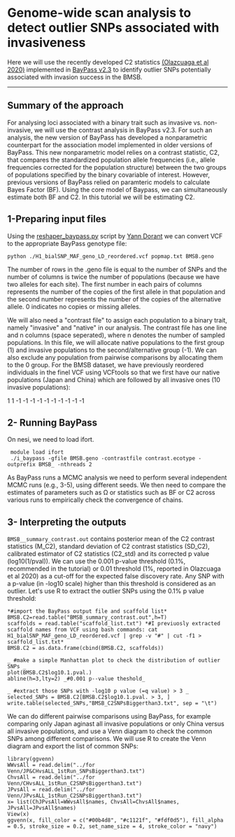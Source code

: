 # Genome-wide scan analysis to detect outlier SNPs associated with invasiveness

Here we will use the recently developed C2 statistics <a href="https://academic.oup.com/mbe/article/37/8/2369/5821433" title="(Olazcuaga et al 2020)">(Olazcuaga et al 2020)</a> implemented in <a href="http://www1.montpellier.inra.fr/CBGP/software/baypass/" title="BayPass v2.3">BayPass v2.3</a> to identify outlier SNPs potentially associated with invasion success in the BMSB. 

***

## Summary of the approach
For analysing loci associated with a binary trait such as invasive vs. non-invasive, we will use the contrast analysis in BayPass v2.3.
For such an analysis, the new version of BayPass has developed a nonparametric counterpart for the association model implemented in older versions of BayPass.
This new nonparametric model relies on a contrast statistic, C2, that compares the standardized population allele frequencies (i.e., allele frequencies corrected for the
population structure) between the two groups of populations specified by the binary covariable of interest. However, previous versions of BayPass relied on paramteric models to calculate Bayes Factor (BF). Using the core model of Baypass, we can simultaneously estimate both BF and C2. In this tutorial we will be estimating C2.
 
 
## 1-Preparing input files

Using the <a href="https://gitlab.com/YDorant/Toolbox/-/blob/master/reshaper_baypass.py" title="reshaper_baypass.py">reshaper_baypass.py</a> script by <a href="https://gitlab.com/YDorant/Toolbox" title="Yann Dorant">Yann Dorant</a> we can convert VCF to the appropriate BayPass genotype file:

`python ./H1_bialSNP_MAF_geno_LD_reordered.vcf popmap.txt BMSB.geno`

The number of rows in the .geno file is equal to the number of SNPs and the number of columns is twice the number of populations (because we have two alleles for each site). The first number in each pairs of columns represents the number of the copies of the first allele in that population and the second number represents the number of the copies of the alternative allele. 0 indicates no copies or missing alleles.

We will also need a "contrast file" to assign each population to a binary trait, namely "invasive" and "native" in our analysis. The contrast file has one line and n columns (space seperated), where n denotes the number of sampled populations. In this file, we will allocate native populations to the first group (1) and invasive populations to the second/alternative group (-1). We can also exclude any population from pairwise comparisons by allocating them to the 0 group.
For the BMSB dataset, we have previously reordered individuals in the finel VCF using VCFtools so that we first have our native populations (Japan and China) which are followed by all invasive ones (10 invasive populations):

1 1 -1 -1 -1 -1 -1 -1 -1 -1 -1 -1


## 2- Running BayPass

On nesi, we need to load ifort.

```
 module load ifort
 ./i_baypass -gfile BMSB.geno -contrastfile contrast.ecotype -outprefix BMSB_ -nthreads 2
 ```



As BayPass runs a MCMC analysis we need to perform several independent MCMC runs (e.g., 3-5), using different seeds. We then need to compare the estimates of parameters such as Ω or statistics such as BF or C2 across various runs to empirically check the convergence of chains.


## 3- Interpreting the outputs

`BMSB__summary_contrast.out` contains posterior mean of the C2 contrast statistics (M_C2), standard deviation of C2 contrast statistics (SD_C2), calibrated estimator of C2 statistics (C2_std) and its corrected p value (log10(1/pval)). We can use the 0.001 p-value threshold (0.1%, recommended in the tutorial) or 0.01 threshold (1%, reported in Olazcuaga et al 2020) as a cut-off for the expected false discovery rate. Any SNP with a p-value (in -log10 scale) higher than this threshold is considered as an outlier. Let's use R to extract the outlier SNPs using the 0.1% p value threshold:

```
*#import the BayPass output file and scaffold list*
BMSB.C2=read.table("BMSB_summary_contrast.out",h=T)
scaffolds = read.table("scaffold_list.txt") *#I previuosly extracted scaffold names from VCF using bash commands: cat H1_bialSNP_MAF_geno_LD_reordered.vcf | grep -v "#" | cut -f1 > scaffold_list.txt*
BMSB.C2 = as.data.frame(cbind(BMSB.C2, scaffolds))

_ #make a simple Manhattan plot to check the distribution of outlier SNPs _
plot(BMSB.C2$log10.1.pval.)
abline(h=3,lty=2) _#0.001 p--value theshold_

_ #extract those SNPs with -log10 p value (=q value) > 3 _
selected_SNPs = BMSB.C2[BMSB.C2$log10.1.pval. > 3, ]
write.table(selected_SNPs,"BMSB_C2SNPsBiggerthan3.txt", sep = "\t")
```


We can do different pairwise comparisons using BayPass, for example comparing only Japan aginast all invasive populations or only China versus all invasive populations, and use a Venn diagram to check the common SNPs among different comparisons. We will use R to create the Venn diagram and export the list of common SNPs:

```
library(ggvenn)
WWvsAll = read.delim("../for Venn/JP&CHvsALL_1stRun_SNPsBiggerthan3.txt")
ChvsAll = read.delim("../for Venn/CHvsALL_1stRun_C2SNPsBiggerthan3.txt")
JPvsAll = read.delim("../for Venn/JPvsALL_1stRun_C2SNPsBiggerthan3.txt")
x= list(ChJPvsAll=WWvsAll$names, ChvsAll=ChvsAll$names, JPvsAll=JPvsAll$names)
View(x)
ggvenn(x, fill_color = c("#00b4d8", "#c1121f", "#fdf0d5"), fill_alpha = 0.5, stroke_size = 0.2, set_name_size = 4, stroke_color = "navy")

